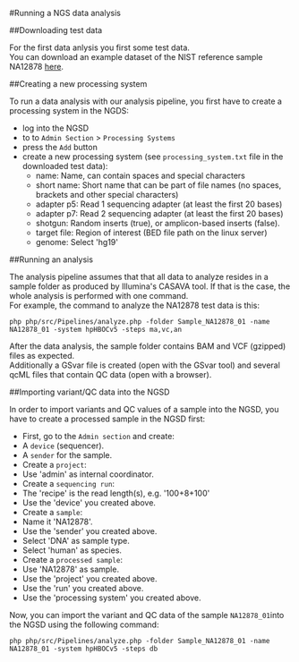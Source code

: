 
#Running a NGS data analysis

##Downloading test data

For the first data anlysis you first some test data.  
You can download an example dataset of the NIST reference sample NA12878 [here](https://medgen.medizin.uni-tuebingen.de/NGS-downloads/NA12878_01.zip).


##Creating a new processing system

To run a data analysis with our analysis pipeline, you first have to create a processing system in the NGDS:

* log into the NGSD
* to to `Admin Section` > `Processing Systems`
* press the `Add` button
* create a new processing system (see `processing_system.txt` file in the downloaded test data):
	* name: Name, can contain spaces and special characters
	* short name: Short name that can be part of file names (no spaces, brackets and other special characters)
	* adapter p5: Read 1 sequencing adapter (at least the first 20 bases)
	* adapter p7: Read 2 sequencing adapter (at least the first 20 bases)
	* shotgun: Random inserts (true), or amplicon-based inserts (false).
	* target file: Region of interest (BED file path on the linux server)
	* genome: Select 'hg19'

##Running an analysis

The analysis pipeline assumes that that all data to analyze resides in a sample folder as produced by Illumina's CASAVA tool. If that is the case, the whole analysis is performed with one command.  
For example, the command to analyze the NA12878 test data is this:

	php php/src/Pipelines/analyze.php -folder Sample_NA12878_01 -name NA12878_01 -system hpHBOCv5 -steps ma,vc,an

After the data analysis, the sample folder contains BAM and VCF (gzipped) files as expected.  
Additionally a GSvar file is created (open with the GSvar tool) and several qcML files that contain QC data (open with a browser).

##Importing variant/QC data into the NGSD

In order to import variants and QC values of a sample into the NGSD, you have to create a processed sample in the NGSD first:

 * First, go to the `Admin section` and create:
  * A `device` (sequencer).
  * A `sender` for the sample.
 * Create a `project`:
  * Use 'admin' as internal coordinator.
 * Create a `sequencing run`:
  * The 'recipe' is the read length(s), e.g. '100+8+100'
  * Use the 'device' you created above.
 * Create a `sample`:
  * Name it 'NA12878'.
  * Use the 'sender' you created above.
  * Select 'DNA' as sample type.
  * Select 'human' as species.
 * Create a `processed sample`:
  * Use 'NA12878' as sample.
  * Use the 'project' you created above.
  * Use the 'run' you created above.
  * Use the 'processing system' you created above.

Now, you can import the variant and QC data of the sample `NA12878_01`into the NGSD using the following command:

	php php/src/Pipelines/analyze.php -folder Sample_NA12878_01 -name NA12878_01 -system hpHBOCv5 -steps db






